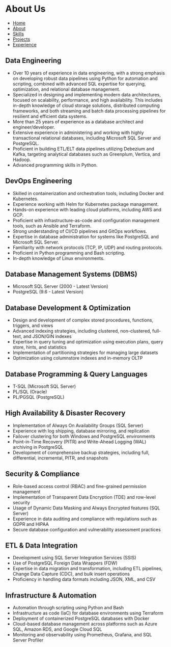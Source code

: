 # About Us

- [Home](index.md)  
- [About](about.md) 
- [Skills](skills.md)  
- [Projects](projects.md)  
- [Experience](expirience.md) 

## Data Engineering

- Over 10 years of experience in data engineering, with a strong emphasis on developing robust data pipelines using Python for automation and scripting, combined with advanced SQL expertise for querying, optimization, and relational database management.  
- Specialized in designing and implementing modern data architectures, focused on scalability, performance, and high availability. This includes in-depth knowledge of cloud storage solutions, distributed computing frameworks, and both streaming and batch data processing pipelines for resilient and efficient data systems.  
- More than 25 years of experience as a database architect and engineer/developer.  
- Extensive experience in administering and working with highly transactional relational databases, including Microsoft SQL Server and PostgreSQL.  
- Proficient in building ETL/ELT data pipelines utilizing Debezium and Kafka, targeting analytical databases such as Greenplum, Vertica, and Hadoop.  
- Advanced programming skills in Python.  

## DevOps Engineering

- Skilled in containerization and orchestration tools, including Docker and Kubernetes.  
- Experience working with Helm for Kubernetes package management.  
- Hands-on experience with leading cloud platforms, including AWS and GCP.  
- Proficient with infrastructure-as-code and configuration management tools, such as Ansible and Terraform.  
- Strong understanding of CI/CD pipelines and GitOps workflows.  
- Expertise in database administration for systems like PostgreSQL and Microsoft SQL Server.  
- Familiarity with network protocols (TCP, IP, UDP) and routing protocols.  
- Proficient in Python programming and Bash scripting.  
- In-depth knowledge of Linux environments.  

## Database Management Systems (DBMS)

- Microsoft SQL Server (2000 - Latest Version)  
- PostgreSQL (9.6 - Latest Version)  

## Database Development & Optimization

- Design and development of complex stored procedures, functions, triggers, and views  
- Advanced indexing strategies, including clustered, non-clustered, full-text, and JSON/GIN indexes  
- Expertise in query tuning and optimization using execution plans, query store, hints, and statistics  
- Implementation of partitioning strategies for managing large datasets  
- Optimization using columnstore indexes and in-memory OLTP  

## Database Programming & Query Languages

- T-SQL (Microsoft SQL Server)  
- PL/SQL (Oracle)  
- PL/PGSQL (PostgreSQL)  

## High Availability & Disaster Recovery

- Implementation of Always On Availability Groups (SQL Server)  
- Experience with log shipping, database mirroring, and replication  
- Failover clustering for both Windows and PostgreSQL environments  
- Point-in-Time Recovery (PITR) and Write-Ahead Logging (WAL) archiving in PostgreSQL  
- Development of comprehensive backup strategies, including full, differential, incremental, PITR, and snapshots  

## Security & Compliance

- Role-based access control (RBAC) and fine-grained permission management  
- Implementation of Transparent Data Encryption (TDE) and row-level security  
- Usage of Dynamic Data Masking and Always Encrypted features (SQL Server)  
- Experience in data auditing and compliance with regulations such as GDPR and HIPAA  
- Secure database configuration and vulnerability assessment practices  

## ETL & Data Integration

- Development using SQL Server Integration Services (SSIS)  
- Use of PostgreSQL Foreign Data Wrappers (FDW)  
- Expertise in data migration and transformation, including ETL pipelines, Change Data Capture (CDC), and bulk insert operations  
- Proficiency in handling data formats including JSON, XML, and CSV  

## Infrastructure & Automation

- Automation through scripting using Python and Bash  
- Infrastructure as code (IaC) for database environments using Terraform  
- Deployment of containerized PostgreSQL databases with Docker  
- Cloud-based database management across platforms such as Azure SQL, Amazon RDS, and Google Cloud SQL  
- Monitoring and observability using Prometheus, Grafana, and SQL Server Profiler  
